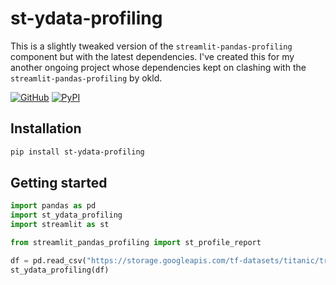 # st-ydata-profiling
This is a slightly tweaked version of the `streamlit-pandas-profiling` component but with the latest dependencies. I've created this for my another ongoing project whose dependencies kept on clashing with the `streamlit-pandas-profiling` by okld.


[![GitHub][github_badge]][github_link] [![PyPI][pypi_badge]][pypi_link] 

## Installation

```sh
pip install st-ydata-profiling
```

## Getting started

```python
import pandas as pd
import st_ydata_profiling
import streamlit as st

from streamlit_pandas_profiling import st_profile_report

df = pd.read_csv("https://storage.googleapis.com/tf-datasets/titanic/train.csv")
st_ydata_profiling(df)
```

[github_badge]: https://badgen.net/badge/icon/GitHub?icon=github&color=black&label
[github_link]: https://github.com/arpy8/st-ydata-profiling

[pypi_badge]: https://badgen.net/pypi/v/st-ydata-profiling?icon=pypi&color=black&label
[pypi_link]: https://pypi.org/project/st-ydata-profiling